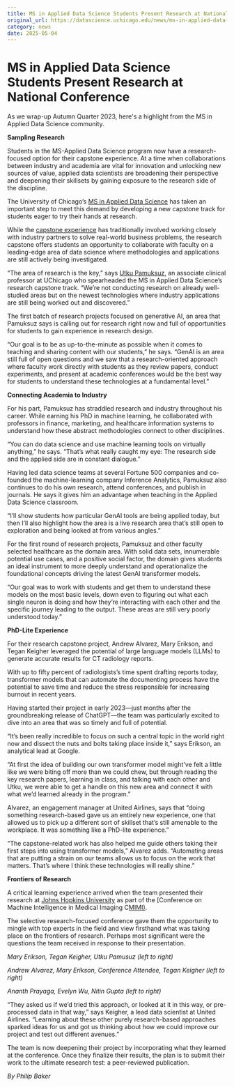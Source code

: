 ```yaml
---
title: MS in Applied Data Science Students Present Research at National Conference – DSI
original_url: https://datascience.uchicago.edu/news/ms-in-applied-data-science-students-present-research-at-national-conference
category: news
date: 2025-05-04
---
```


# MS in Applied Data Science Students Present Research at National Conference

As we wrap-up Autumn Quarter 2023, here's a highlight from the MS in Applied Data Science community.

**Sampling Research**

Students in the MS-Applied Data Science program now have a research-focused option for their capstone experience. At a time when collaborations between industry and academia are vital for innovation and unlocking new sources of value, applied data scientists are broadening their perspective and deepening their skillsets by gaining exposure to the research side of the discipline.

The University of Chicago’s [MS in Applied Data Science](https://datascience.uchicago.edu/education/masters-programs/ms-in-applied-data-science/how-to-apply/) has taken an important step to meet this demand by developing a new capstone track for students eager to try their hands at research.

While the [capstone experience](https://datascience.uchicago.edu/education/masters-programs/ms-in-applied-data-science/capstone-projects/) has traditionally involved working closely with industry partners to solve real-world business problems, the research capstone offers students an opportunity to collaborate with faculty on a leading-edge area of data science where methodologies and applications are still actively being investigated.

“The area of research is the key,” says [Utku Pamuksuz](https://datascience.uchicago.edu/people/utku-pamuksuz-phd/), an associate clinical professor at UChicago who spearheaded the MS in Applied Data Science’s research capstone track. “We’re not conducting research on already well-studied areas but on the newest technologies where industry applications are still being worked out and discovered.”

The first batch of research projects focused on generative AI, an area that Pamuksuz says is calling out for research right now and full of opportunities for students to gain experience in research design.

“Our goal is to be as up-to-the-minute as possible when it comes to teaching and sharing content with our students,” he says. “GenAI is an area still full of open questions and we saw that a research-oriented approach where faculty work directly with students as they review papers, conduct experiments, and present at academic conferences would be the best way for students to understand these technologies at a fundamental level.”

**Connecting Academia to Industry**

For his part, Pamuksuz has straddled research and industry throughout his career. While earning his PhD in machine learning, he collaborated with professors in finance, marketing, and healthcare information systems to understand how these abstract methodologies connect to other disciplines.

“You can do data science and use machine learning tools on virtually anything,” he says. “That’s what really caught my eye: The research side and the applied side are in constant dialogue.”

Having led data science teams at several Fortune 500 companies and co-founded the machine-learning company Inference Analytics, Pamuksuz also continues to do his own research, attend conferences, and publish in journals. He says it gives him an advantage when teaching in the Applied Data Science classroom.

“I’ll show students how particular GenAI tools are being applied today, but then I’ll also highlight how the area is a live research area that’s still open to exploration and being looked at from various angles.”

For the first round of research projects, Pamuksuz and other faculty selected healthcare as the domain area. With solid data sets, innumerable potential use cases, and a positive social factor, the domain gives students an ideal instrument to more deeply understand and operationalize the foundational concepts driving the latest GenAI transformer models.

“Our goal was to work with students and get them to understand these models on the most basic levels, down even to figuring out what each single neuron is doing and how they’re interacting with each other and the specific journey leading to the output. These areas are still very poorly understood today.”

**PhD-Lite Experience**

For their research capstone project, Andrew Alvarez, Mary Erikson, and Tegan Keigher leveraged the potential of large language models (LLMs) to generate accurate results for CT radiology reports.

With up to fifty percent of radiologists’s time spent drafting reports today, transformer models that can automate the documenting process have the potential to save time and reduce the stress responsible for increasing burnout in recent years.

Having started their project in early 2023—just months after the groundbreaking release of ChatGPT—the team was particularly excited to dive into an area that was so timely and full of potential.

“It’s been really incredible to focus on such a central topic in the world right now and dissect the nuts and bolts taking place inside it,” says Erikson, an analytical lead at Google.

“At first the idea of building our own transformer model might’ve felt a little like we were biting off more than we could chew, but through reading the key research papers, learning in class, and talking with each other and Utku, we were able to get a handle on this new area and connect it with what we’d learned already in the program.”

Alvarez, an engagement manager at United Airlines, says that “doing something research-based gave us an entirely new experience, one that allowed us to pick up a different sort of skillset that’s still amenable to the workplace. It was something like a PhD-lite experience.”

“The capstone-related work has also helped me guide others taking their first steps into using transformer models,” Alvarez adds. “Automating areas that are putting a strain on our teams allows us to focus on the work that matters. That’s where I think these technologies will really shine.”

**Frontiers of Research**

A critical learning experience arrived when the team presented their research at [Johns Hopkins University](https://www.jhu.edu/) as part of the [Conference on Machine Intelligence in Medical Imaging C[MIMI)](https://siim.org/learning-events/events/cmimi/).

The selective research-focused conference gave them the opportunity to mingle with top experts in the field and view firsthand what was taking place on the frontiers of research.
Perhaps most significant were the questions the team received in response to their presentation.

*Mary Erikson, Tegan Keigher, Utku Pamusuz (left to right)*

*Andrew Alvarez, Mary Erikson, Conference Attendee, Tegan Keigher (left to right)*

*Ananth Prayaga, Evelyn Wu, Nitin Gupta (left to right)*

“They asked us if we’d tried this approach, or looked at it in this way, or pre-processed data in that way,” says Keigher, a lead data scientist at United Airlines. “Learning about these other purely research-based approaches sparked ideas for us and got us thinking about how we could improve our project and test out different avenues.”

The team is now deepening their project by incorporating what they learned at the conference. Once they finalize their results, the plan is to submit their work to the ultimate research test: a peer-reviewed publication.

*By Philip Baker*